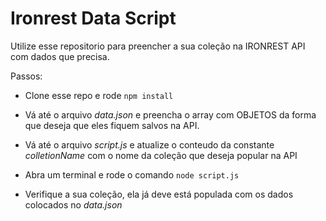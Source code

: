# Ironrest Data Script

Utilize esse repositorio para preencher a sua coleção na IRONREST API com dados que precisa.

Passos: 

- Clone esse repo e rode `npm install`

- Vá até o arquivo *data.json* e preencha o array com OBJETOS da forma que deseja que eles fiquem salvos na API.

- Vá até o arquivo *script.js* e atualize o conteudo da constante *colletionName* com o nome da coleção que deseja popular na API

- Abra um terminal e rode o comando `node script.js`

- Verifique a sua coleção, ela já deve está populada com os dados colocados no *data.json*
